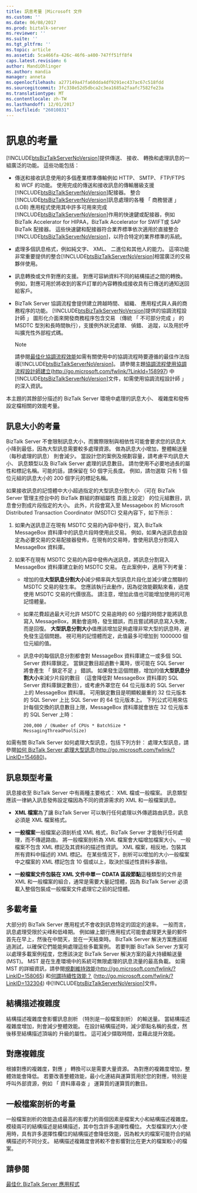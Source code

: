 ```yaml
---
title: 訊息考量 |Microsoft 文件
ms.custom: ''
ms.date: 06/08/2017
ms.prod: biztalk-server
ms.reviewer: ''
ms.suite: ''
ms.tgt_pltfrm: ''
ms.topic: article
ms.assetid: 5ca466fa-426c-46f6-a400-747ff51ff8f4
caps.latest.revision: 6
author: MandiOhlinger
ms.author: mandia
manager: anneta
ms.openlocfilehash: a277149a47fa60dda4df9291ec437ac67c518fdd
ms.sourcegitcommit: 3fc338e52d5dbca2c3ea1685a2faafc7582fe23a
ms.translationtype: MT
ms.contentlocale: zh-TW
ms.lasthandoff: 12/01/2017
ms.locfileid: "26010831"
---
```

# <a name="message-considerations"></a>訊息的考量
[!INCLUDE[btsBizTalkServerNoVersion](../includes/btsbiztalkservernoversion-md.md)]提供傳送、 接收、 轉換和處理訊息的一組廣泛的功能。 這些功能包括：  
  
-   傳送和接收訊息使用的多個產業標準傳輸例如 HTTP、 SMTP、 FTP/FTPS 和 WCF 的功能。 使用完成的傳送和接收訊息的傳輸層級支援[!INCLUDE[btsBizTalkServerNoVersion](../includes/btsbiztalkservernoversion-md.md)]配接器。 整合[!INCLUDE[btsBizTalkServerNoVersion](../includes/btsbiztalkservernoversion-md.md)]訊息處理的各種 「 商務營運 」 (LOB) 應用程式使用其中許多可用來完成[!INCLUDE[btsBizTalkServerNoVersion](../includes/btsbiztalkservernoversion-md.md)]作用的快速鍵或配接器，例如 BizTalk Accelerator for HIPAA，BizTalk Accelerator for SWIFT或 SAP BizTalk 配接器。 這些快速鍵和配接器符合業界標準依次適用於直接整合[!INCLUDE[btsBizTalkServerNoVersion](../includes/btsbiztalkservernoversion-md.md)]，以符合特定的業界標準的系統。  
  
-   處理多個訊息格式，例如純文字、 XML、 二進位和其他人的能力。 這項功能非常重要提供的整合[!INCLUDE[btsBizTalkServerNoVersion](../includes/btsbiztalkservernoversion-md.md)]相當廣泛的交易夥伴使用。  
  
-   訊息轉換或文件對應的支援。 對應可容納資料不同的結構描述之間的轉換。 例如，對應可用於將收到的客戶訂單的內容轉換成接收具有已傳送的通知送回給客戶。  
  
-   BizTalk Server 協調流程會提供建立跨越時間、 組織、 應用程式與人員的商務程序的功能。 [!INCLUDE[btsBizTalkServerNoVersion](../includes/btsbiztalkservernoversion-md.md)]提供的協調流程設計師 」 圖形化介面來開發商務程序包含交易 （傳統 「 不可部分完成 」 的 MSDTC 型別和長時間執行），支援例外狀況處理、 偵錯、 追蹤，以及用於呼叫擴充性外部程式碼。  
  
    > [!NOTE]  
    >  請參閱[最佳化協調流程效能](../technical-guides/optimizing-orchestration-performance.md)如需有關使用中的協調流程時要遵循的最佳作法指導[!INCLUDE[btsBizTalkServerNoVersion](../includes/btsbiztalkservernoversion-md.md)]。 請參閱主題[協調流程使用協調流程設計師建立](http://go.microsoft.com/fwlink/?LinkId=158997)(http://go.microsoft.com/fwlink/?LinkId=158997) 中[!INCLUDE[btsBizTalkServerNoVersion](../includes/btsbiztalkservernoversion-md.md)]文件，如需使用協調流程設計師 」 的深入資訊。  
  
 本主題的其餘部分描述的 BizTalk Server 環境中處理的訊息大小、 複雜度和發佈設定檔相關的效能考量。  
  
## <a name="message-size-considerations"></a>訊息大小的考量  
 BizTalk Server 不會限制訊息大小，而實際限制與相依性可能會要求您的訊息大小降到最低，因為大型訊息需要較多處理資源。 做為訊息大小增加，整體輸送量 （每秒處理的訊息） 則會減少。 當設計您的案例及規劃容量，請考慮平均訊息大小、 訊息類型以及 BizTalk Server 處理的訊息數目。 請勿使用不必要地過長的屬性和標記名稱。可能的話，請保留在 50 個字元長度。 例如，請勿選取 只有 1 個位元組的訊息大小的 200 個字元的標記名稱。  
  
 如果接收訊息的記憶體中大小超過指定的大型訊息分割大小 （可在 BizTalk Server 管理主控台中的 BizTalk 群組的群組屬性 頁面上設定） 的位元組數目，訊息會分割成片段指定的大小。 此外，片段會寫入至 Messagebox 的 Microsoft Distributed Transaction Coordinator (MSDTC) 交易內容下，如下所示：  
  
1.  如果內送訊息正在現有 MSDTC 交易的內容中發行，寫入 BizTalk MessageBox 資料庫中的訊息片段時使用此交易。 例如，如果內送訊息由設定為必要交易的交易配接器發佈，在現有的交易時，會使用訊息分割寫入 MessageBox 資料庫。  
  
2.  如果不在現有 MSDTC 交易的內容中發佈內送訊息，將訊息分割寫入 MessageBox 資料庫建立新的 MSDTC 交易。 在此案例中，適用下列考量：  
  
    -   增加的值**大型訊息分割大小**減少頻率與大型訊息片段化並減少建立關聯的 MSDTC 交易的發生率。 您應該執行此動作，因為從效能觀點來看，過度使用 MSDTC 交易的代價很高。 請注意，增加此值也可能增加使用的可用記憶體量。  
  
    -   如果花費超過最大可允許 MSDTC 交易逾時的 60 分鐘的時間才能將訊息寫入 MessageBox，異動會逾時，發生錯誤，而且嘗試將訊息寫入失敗，而是回復。 **大型訊息分割大小**值應該增加足夠處理非常大型的訊息時，避免發生這個問題。 視可用的記憶體而定，此值最多可增加到 1000000 個位元組的值。  
  
    -   訊息中的每個訊息分割都會對 MessageBox 資料庫建立一或多個 SQL Server 資料庫鎖定。 當鎖定數目超過數十萬時，很可能在 SQL Server 將會產生 「 鎖定不足 」 錯誤。 如果發生這個問題，增加的值**大型訊息分割大小**来減少片段的數目 （這會降低對 MessageBox 資料庫的 SQL Server 資料庫鎖定數目），或考慮外罩您在 64 位元版本的 SQL Server 上的 MessageBox 資料庫。 可用鎖定數目是明顯較嚴重的 32 位元版本的 SQL Server 上比 SQL Server 的 64 位元版本上。 下列公式可用來估計每個交換的訊息數目上限，MessageBox 資料庫就會放在 32 位元版本的 SQL Server 上時：  
  
        ```  
        200,000 / (Number of CPUs * BatchSize * MessagingThreadPoolSize)  
        ```  
  
 如需有關 BizTalk Server 如何處理大型訊息，包括下列方針： 處理大型訊息，請參閱[如何 BizTalk Server 處理大型訊息](http://go.microsoft.com/fwlink/?LinkID=154680)(http://go.microsoft.com/fwlink/?LinkID=154680)。  
  
## <a name="message-type-considerations"></a>訊息類型考量  
 訊息接收至 BizTalk Server 中有兩種主要格式： XML 檔或一般檔案。 訊息類型應該一律納入訊息發佈設定檔因為不同的資源需求的 XML 和一般檔案訊息。  
  
-   **XML 檔案**為了讓 BizTalk Server 可以執行任何處理以外傳遞路由訊息，訊息必須是 XML 檔案格式。  
  
-   **一般檔案**一般檔案必須剖析成 XML 格式，BizTalk Server 才能執行任何處理，而不傳遞路由。 將一般檔案剖析為 XML 檔案會大幅增加檔案大小。 一般檔案不包含 XML 標記及其資料的描述性資訊。 XML 檔案，相反地，包裝其所有資料中描述的 XML 標記。 在某些情況下，剖析可以增加的大小一般檔案中之檔案的 XML 標記包含 10 個或以上，取決於描述性資料多寡倍。  
  
-   **一般檔案文件包裝在 XML 文件中單一 CDATA 區段節點**這種類型的文件是 XML 和一般檔案的組合，通常是需要大量記憶體，因為 BizTalk Server 必須載入整個包裝成一般檔案文件處理它之前的記憶體。  
  
## <a name="overload-considerations"></a>多載考量  
 大部分的 BizTalk Server 應用程式不會收到訊息特定的固定的速率。 一般而言，訊息處理受限於尖峰和低峰期。 例如線上銀行應用程式可能會處理更大量的郵件首先在早上，然後在中間天，並在一天結束時。 BizTalk Server 解決方案應該經過測試，以確保它們能能夠處理這些多載案例。 若要判斷 BizTalk Server 方案可以處理多載案例程度，您應該決定 BizTalk Server 解決方案的最大持續輸送量 (MST)。 MST 是在生產環境中的系統可無限處理的訊息流量的最高負載。 如需 MST 的詳細資訊，請參閱[規劃維持效能](http://go.microsoft.com/fwlink/?LinkID=158065)(http://go.microsoft.com/fwlink/?LinkID=158065) 和[何謂持續性效能？](http://go.microsoft.com/fwlink/?LinkID=132304) (http://go.microsoft.com/fwlink/?LinkID=132304) 中[!INCLUDE[btsBizTalkServerNoVersion](../includes/btsbiztalkservernoversion-md.md)]文件。  
  
## <a name="schema-complexity"></a>結構描述複雜度  
 結構描述複雜度會影響訊息剖析 （特別是一般檔案剖析） 的輸送量。 當結構描述複雜度增加，則會減少整體效能。 在設計結構描述時，減少節點名稱的長度，然後移至結構描述頂端的 升級的屬性。 這可減少擷取時間，並藉此提升效能。  
  
## <a name="map-complexity"></a>對應複雜度  
 根據對應的複雜度，對應 」 轉換可以是需要大量資源。 為對應的複雜度增加，整體效能會降低。 若要改善整體效能，最小化連結與運算質用於您的對應，特別是呼叫外部資源，例如 「 資料庫尋查 」 運算質的運算質的數目。  
  
## <a name="flat-file-parsing-considerations"></a>一般檔案剖析的考量  
 一般檔案剖析的效能造成最高的影響力的兩個因素是檔案大小和結構描述複雜度。 模稜兩可的結構描述是結構描述，其中包含許多選擇性欄位。 大型檔案的大小使用時，具有許多選擇性欄位的結構描述會降低效能，因為較大的檔案可能符合的結構描述的不同分支。 結構描述複雜度會將較不會影響對比在更大的檔案較小的檔案。  
  
## <a name="see-also"></a>請參閱  
 [最佳化 BizTalk Server 應用程式](../technical-guides/optimizing-biztalk-server-applications.md)
